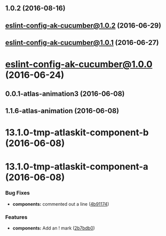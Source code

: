 <a name="1.0.2"></a>
## 1.0.2 (2016-08-16)



<a name="eslint-config-ak-cucumber@1.0.2"></a>
## eslint-config-ak-cucumber@1.0.2 (2016-06-29)



<a name="eslint-config-ak-cucumber@1.0.1"></a>
## eslint-config-ak-cucumber@1.0.1 (2016-06-27)



<a name="eslint-config-ak-cucumber@1.0.0"></a>
# eslint-config-ak-cucumber@1.0.0 (2016-06-24)



<a name="0.0.1-atlas-animation3"></a>
## 0.0.1-atlas-animation3 (2016-06-08)



<a name="1.1.6-atlas-animation"></a>
## 1.1.6-atlas-animation (2016-06-08)



<a name="13.1.0-tmp-atlaskit-component-b"></a>
# 13.1.0-tmp-atlaskit-component-b (2016-06-08)



<a name="13.1.0-tmp-atlaskit-component-a"></a>
# 13.1.0-tmp-atlaskit-component-a (2016-06-08)


### Bug Fixes

* **components:** commented out a line ([4b91174](https://bitbucket.org/atlassian/atlaskit/commits/4b91174))


### Features

* **components:** Add an ! mark ([2b7bdb0](https://bitbucket.org/atlassian/atlaskit/commits/2b7bdb0))



